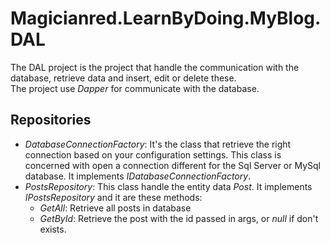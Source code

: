 # Magicianred.LearnByDoing.MyBlog.DAL  
The DAL project is the project that handle the communication with the database, retrieve data and insert, edit or delete these.  
The project use *Dapper* for communicate with the database.  

## Repositories  
- *DatabaseConnectionFactory*: It's the class that retrieve the right connection based on your configuration settings. This class is concerned with open a connection different for the Sql Server or MySql database. It implements *IDatabaseConnectionFactory*.  
- *PostsRepository*: This class handle the entity data *Post*. It implements *IPostsRepository* and it are these methods:  
    - *GetAll*: Retrieve all posts in database  
    - *GetById*: Retrieve the post with the id passed in args, or *null* if don't exists.  

